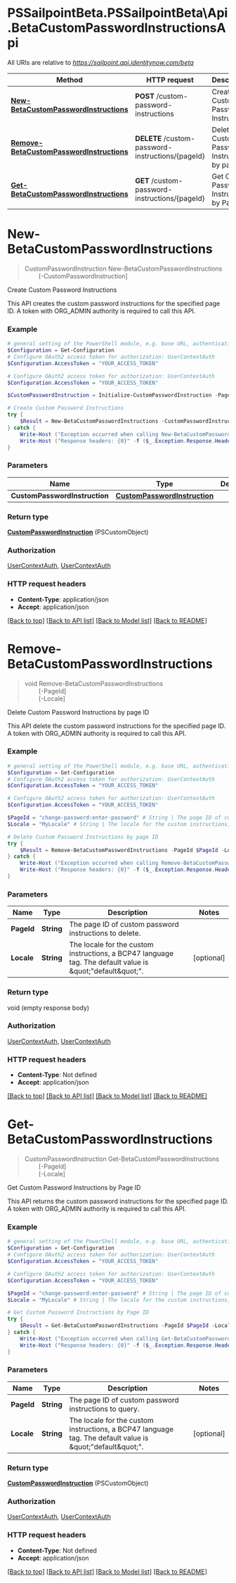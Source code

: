 # PSSailpointBeta.PSSailpointBeta\Api.BetaCustomPasswordInstructionsApi

All URIs are relative to *https://sailpoint.api.identitynow.com/beta*

Method | HTTP request | Description
------------- | ------------- | -------------
[**New-BetaCustomPasswordInstructions**](BetaCustomPasswordInstructionsApi.md#New-BetaCustomPasswordInstructions) | **POST** /custom-password-instructions | Create Custom Password Instructions
[**Remove-BetaCustomPasswordInstructions**](BetaCustomPasswordInstructionsApi.md#Remove-BetaCustomPasswordInstructions) | **DELETE** /custom-password-instructions/{pageId} | Delete Custom Password Instructions by page ID
[**Get-BetaCustomPasswordInstructions**](BetaCustomPasswordInstructionsApi.md#Get-BetaCustomPasswordInstructions) | **GET** /custom-password-instructions/{pageId} | Get Custom Password Instructions by Page ID


<a id="New-BetaCustomPasswordInstructions"></a>
# **New-BetaCustomPasswordInstructions**
> CustomPasswordInstruction New-BetaCustomPasswordInstructions<br>
> &nbsp;&nbsp;&nbsp;&nbsp;&nbsp;&nbsp;&nbsp;&nbsp;[-CustomPasswordInstruction] <PSCustomObject><br>

Create Custom Password Instructions

This API creates the custom password instructions for the specified page ID. A token with ORG_ADMIN authority is required to call this API.

### Example
```powershell
# general setting of the PowerShell module, e.g. base URL, authentication, etc
$Configuration = Get-Configuration
# Configure OAuth2 access token for authorization: UserContextAuth
$Configuration.AccessToken = "YOUR_ACCESS_TOKEN"

# Configure OAuth2 access token for authorization: UserContextAuth
$Configuration.AccessToken = "YOUR_ACCESS_TOKEN"

$CustomPasswordInstruction = Initialize-CustomPasswordInstruction -PageId "change-password:enter-password" -PageContent "MyPageContent" -Locale "en" # CustomPasswordInstruction | 

# Create Custom Password Instructions
try {
    $Result = New-BetaCustomPasswordInstructions -CustomPasswordInstruction $CustomPasswordInstruction
} catch {
    Write-Host ("Exception occurred when calling New-BetaCustomPasswordInstructions: {0}" -f ($_.ErrorDetails | ConvertFrom-Json))
    Write-Host ("Response headers: {0}" -f ($_.Exception.Response.Headers | ConvertTo-Json))
}
```

### Parameters

Name | Type | Description  | Notes
------------- | ------------- | ------------- | -------------
 **CustomPasswordInstruction** | [**CustomPasswordInstruction**](CustomPasswordInstruction.md)|  | 

### Return type

[**CustomPasswordInstruction**](CustomPasswordInstruction.md) (PSCustomObject)

### Authorization

[UserContextAuth](../README.md#UserContextAuth), [UserContextAuth](../README.md#UserContextAuth)

### HTTP request headers

 - **Content-Type**: application/json
 - **Accept**: application/json

[[Back to top]](#) [[Back to API list]](../README.md#documentation-for-api-endpoints) [[Back to Model list]](../README.md#documentation-for-models) [[Back to README]](../README.md)

<a id="Remove-BetaCustomPasswordInstructions"></a>
# **Remove-BetaCustomPasswordInstructions**
> void Remove-BetaCustomPasswordInstructions<br>
> &nbsp;&nbsp;&nbsp;&nbsp;&nbsp;&nbsp;&nbsp;&nbsp;[-PageId] <String><br>
> &nbsp;&nbsp;&nbsp;&nbsp;&nbsp;&nbsp;&nbsp;&nbsp;[-Locale] <String><br>

Delete Custom Password Instructions by page ID

This API delete the custom password instructions for the specified page ID. A token with ORG_ADMIN authority is required to call this API.

### Example
```powershell
# general setting of the PowerShell module, e.g. base URL, authentication, etc
$Configuration = Get-Configuration
# Configure OAuth2 access token for authorization: UserContextAuth
$Configuration.AccessToken = "YOUR_ACCESS_TOKEN"

# Configure OAuth2 access token for authorization: UserContextAuth
$Configuration.AccessToken = "YOUR_ACCESS_TOKEN"

$PageId = "change-password:enter-password" # String | The page ID of custom password instructions to delete.
$Locale = "MyLocale" # String | The locale for the custom instructions, a BCP47 language tag. The default value is \""default\"". (optional)

# Delete Custom Password Instructions by page ID
try {
    $Result = Remove-BetaCustomPasswordInstructions -PageId $PageId -Locale $Locale
} catch {
    Write-Host ("Exception occurred when calling Remove-BetaCustomPasswordInstructions: {0}" -f ($_.ErrorDetails | ConvertFrom-Json))
    Write-Host ("Response headers: {0}" -f ($_.Exception.Response.Headers | ConvertTo-Json))
}
```

### Parameters

Name | Type | Description  | Notes
------------- | ------------- | ------------- | -------------
 **PageId** | **String**| The page ID of custom password instructions to delete. | 
 **Locale** | **String**| The locale for the custom instructions, a BCP47 language tag. The default value is \&quot;&quot;default\&quot;&quot;. | [optional] 

### Return type

void (empty response body)

### Authorization

[UserContextAuth](../README.md#UserContextAuth), [UserContextAuth](../README.md#UserContextAuth)

### HTTP request headers

 - **Content-Type**: Not defined
 - **Accept**: application/json

[[Back to top]](#) [[Back to API list]](../README.md#documentation-for-api-endpoints) [[Back to Model list]](../README.md#documentation-for-models) [[Back to README]](../README.md)

<a id="Get-BetaCustomPasswordInstructions"></a>
# **Get-BetaCustomPasswordInstructions**
> CustomPasswordInstruction Get-BetaCustomPasswordInstructions<br>
> &nbsp;&nbsp;&nbsp;&nbsp;&nbsp;&nbsp;&nbsp;&nbsp;[-PageId] <String><br>
> &nbsp;&nbsp;&nbsp;&nbsp;&nbsp;&nbsp;&nbsp;&nbsp;[-Locale] <String><br>

Get Custom Password Instructions by Page ID

This API returns the custom password instructions for the specified page ID. A token with ORG_ADMIN authority is required to call this API.

### Example
```powershell
# general setting of the PowerShell module, e.g. base URL, authentication, etc
$Configuration = Get-Configuration
# Configure OAuth2 access token for authorization: UserContextAuth
$Configuration.AccessToken = "YOUR_ACCESS_TOKEN"

# Configure OAuth2 access token for authorization: UserContextAuth
$Configuration.AccessToken = "YOUR_ACCESS_TOKEN"

$PageId = "change-password:enter-password" # String | The page ID of custom password instructions to query.
$Locale = "MyLocale" # String | The locale for the custom instructions, a BCP47 language tag. The default value is \""default\"". (optional)

# Get Custom Password Instructions by Page ID
try {
    $Result = Get-BetaCustomPasswordInstructions -PageId $PageId -Locale $Locale
} catch {
    Write-Host ("Exception occurred when calling Get-BetaCustomPasswordInstructions: {0}" -f ($_.ErrorDetails | ConvertFrom-Json))
    Write-Host ("Response headers: {0}" -f ($_.Exception.Response.Headers | ConvertTo-Json))
}
```

### Parameters

Name | Type | Description  | Notes
------------- | ------------- | ------------- | -------------
 **PageId** | **String**| The page ID of custom password instructions to query. | 
 **Locale** | **String**| The locale for the custom instructions, a BCP47 language tag. The default value is \&quot;&quot;default\&quot;&quot;. | [optional] 

### Return type

[**CustomPasswordInstruction**](CustomPasswordInstruction.md) (PSCustomObject)

### Authorization

[UserContextAuth](../README.md#UserContextAuth), [UserContextAuth](../README.md#UserContextAuth)

### HTTP request headers

 - **Content-Type**: Not defined
 - **Accept**: application/json

[[Back to top]](#) [[Back to API list]](../README.md#documentation-for-api-endpoints) [[Back to Model list]](../README.md#documentation-for-models) [[Back to README]](../README.md)

